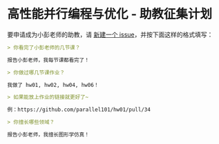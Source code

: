 # 高性能并行编程与优化 - 助教征集计划

要申请成为小彭老师的助教，请 [新建一个 issue](https://github.com/parallel101/assistant/issues/new)，并按下面这样的格式填写：

```markdown
> 你看完了小彭老师的几节课？

报告小彭老师，我每节课都看完了！

> 你做过哪几节课作业？

我做了 hw01, hw02, hw04, hw06！

> 如果能放上作业的链接就更好了~

例：https://github.com/parallel101/hw01/pull/34

> 你擅长哪些领域？

报告小彭老师，我擅长图形学仿真！
```
